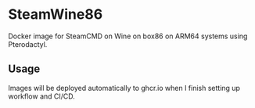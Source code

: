 # SteamWine86
Docker image for SteamCMD on Wine on box86 on ARM64 systems using Pterodactyl.

## Usage
Images will be deployed automatically to ghcr.io when I finish setting up workflow and CI/CD.